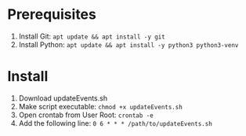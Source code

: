 # Prerequisites
1. Install Git: ```apt update && apt install -y git```
2. Install Python: ```apt update && apt install -y python3 python3-venv```


# Install
1. Download updateEvents.sh
2. Make script executable: ```chmod +x updateEvents.sh```
3. Open crontab from User Root: ```crontab -e```
4. Add the following line: ```0 6 * * * /path/to/updateEvents.sh```
